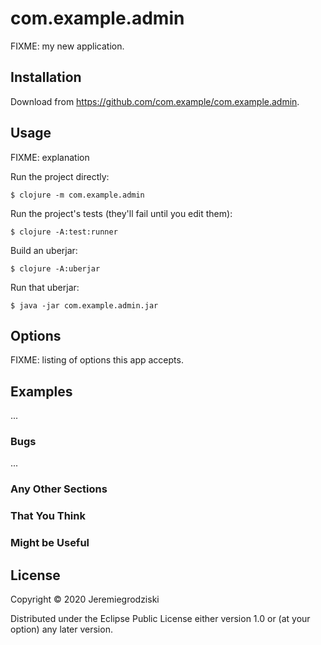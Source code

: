 # com.example.admin

FIXME: my new application.

## Installation

Download from https://github.com/com.example/com.example.admin.

## Usage

FIXME: explanation

Run the project directly:

    $ clojure -m com.example.admin

Run the project's tests (they'll fail until you edit them):

    $ clojure -A:test:runner

Build an uberjar:

    $ clojure -A:uberjar

Run that uberjar:

    $ java -jar com.example.admin.jar

## Options

FIXME: listing of options this app accepts.

## Examples

...

### Bugs

...

### Any Other Sections
### That You Think
### Might be Useful

## License

Copyright © 2020 Jeremiegrodziski

Distributed under the Eclipse Public License either version 1.0 or (at
your option) any later version.
